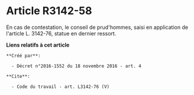 # Article R3142-58

En cas de contestation, le conseil de prud'hommes, saisi en application de l'article L. 3142-76, statue en dernier ressort.

**Liens relatifs à cet article**

	**Créé par**:

	  - Décret n°2016-1552 du 18 novembre 2016 - art. 4

	**Cite**:

	  - Code du travail - art. L3142-76 (V)
